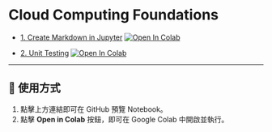 # Cloud Computing Foundations

- [1. Create Markdown in Jupyter](01-Cloud-Computing-Foundation/Practice_Markdown.ipynb)
  [![Open In Colab](https://colab.research.google.com/assets/colab-badge.svg)](https://colab.research.google.com/github/wdarren/duke-cloud-computing-solutions/blob/main/01-Cloud-Computing-Foundation/Practice_Markdown.ipynb)


- [2. Unit Testing](01-Cloud-Computing-Foundation/Unit-Testing.ipynb)
  [![Open In Colab](https://colab.research.google.com/assets/colab-badge.svg)](https://colab.research.google.com/github/wdarren/duke-cloud-computing-solutions/blob/main/01-Cloud-Computing-Foundation/Unit-Testing.ipynb)

---

## 🚀 使用方式
1. 點擊上方連結即可在 GitHub 預覽 Notebook。  
2. 點擊 **Open in Colab** 按鈕，即可在 Google Colab 中開啟並執行。  
